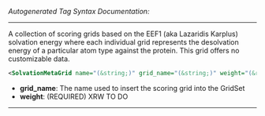 <!-- THIS IS AN AUTOGENERATED FILE: Don't edit it directly, instead change the schema definition in the code itself. -->

_Autogenerated Tag Syntax Documentation:_

---
A collection of scoring grids based on the EEF1 (aka Lazaridis Karplus) solvation energy where each individual grid represents the desolvation energy of a particular atom type against the protein. This grid offers no customizable data.

```xml
<SolvationMetaGrid name="(&string;)" grid_name="(&string;)" weight="(&real;)" />
```

-   **grid_name**: The name used to insert the scoring grid into the GridSet
-   **weight**: (REQUIRED) XRW TO DO

---
